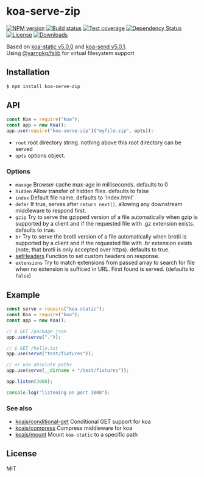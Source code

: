 # koa-serve-zip

[![NPM version][npm-image]][npm-url]
[![Build status][travis-image]][travis-url]
[![Test coverage][coveralls-image]][coveralls-url]
[![Dependency Status][david-image]][david-url]
[![License][license-image]][license-url]
[![Downloads][downloads-image]][downloads-url]

Based on [koa-static v5.0.0](https://www.npmjs.com/package/koa-static) and [koa-send v5.0.1](https://www.npmjs.com/package/koa-send).  
Using [@yarnpkg/fslib](https://www.npmjs.com/package/@yarnpkg/fslib) for virtual filesystem support

## Installation

```bash
$ npm install koa-serve-zip
```

## API

```js
const Koa = require("koa");
const app = new Koa();
app.use(require("koa-serve-zip")("myfile.zip", opts));
```

- `root` root directory string. nothing above this root directory can be served
- `opts` options object.

### Options

- `maxage` Browser cache max-age in milliseconds. defaults to 0
- `hidden` Allow transfer of hidden files. defaults to false
- `index` Default file name, defaults to 'index.html'
- `defer` If true, serves after `return next()`, allowing any downstream middleware to respond first.
- `gzip` Try to serve the gzipped version of a file automatically when gzip is supported by a client and if the requested file with .gz extension exists. defaults to true.
- `br` Try to serve the brotli version of a file automatically when brotli is supported by a client and if the requested file with .br extension exists (note, that brotli is only accepted over https). defaults to true.
- [setHeaders](https://github.com/koajs/send#setheaders) Function to set custom headers on response.
- `extensions` Try to match extensions from passed array to search for file when no extension is sufficed in URL. First found is served. (defaults to `false`)

## Example

```js
const serve = require("koa-static");
const Koa = require("koa");
const app = new Koa();

// $ GET /package.json
app.use(serve("."));

// $ GET /hello.txt
app.use(serve("test/fixtures"));

// or use absolute paths
app.use(serve(__dirname + "/test/fixtures"));

app.listen(3000);

console.log("listening on port 3000");
```

### See also

- [koajs/conditional-get](https://github.com/koajs/conditional-get) Conditional GET support for koa
- [koajs/compress](https://github.com/koajs/compress) Compress middleware for koa
- [koajs/mount](https://github.com/koajs/mount) Mount `koa-static` to a specific path

## License

MIT

[npm-image]: https://img.shields.io/npm/v/koa-static.svg?style=flat-square
[npm-url]: https://npmjs.org/package/koa-static
[github-tag]: http://img.shields.io/github/tag/koajs/static.svg?style=flat-square
[github-url]: https://github.com/koajs/static/tags
[travis-image]: https://img.shields.io/travis/koajs/static.svg?style=flat-square
[travis-url]: https://travis-ci.org/koajs/static
[coveralls-image]: https://img.shields.io/coveralls/koajs/static.svg?style=flat-square
[coveralls-url]: https://coveralls.io/r/koajs/static?branch=master
[david-image]: http://img.shields.io/david/koajs/static.svg?style=flat-square
[david-url]: https://david-dm.org/koajs/static
[license-image]: http://img.shields.io/npm/l/koa-static.svg?style=flat-square
[license-url]: LICENSE
[downloads-image]: http://img.shields.io/npm/dm/koa-static.svg?style=flat-square
[downloads-url]: https://npmjs.org/package/koa-static
[gittip-image]: https://img.shields.io/gittip/jonathanong.svg?style=flat-square
[gittip-url]: https://www.gittip.com/jonathanong/
